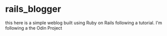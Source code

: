 # rails_blogger
this here is a simple weblog built using Ruby on Rails following a tutorial. I'm following a the Odin Project 
